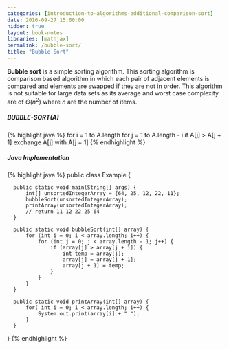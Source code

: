 ```yaml
---
categories: [introduction-to-algorithms-additional-comparison-sort]
date: 2016-09-27 15:00:00
hidden: true
layout: book-notes
libraries: [mathjax]
permalink: /bubble-sort/
title: "Bubble Sort"
---
```


__Bubble sort__ is a simple sorting algorithm. This sorting algorithm is comparison based algorithm in which each pair of adjacent elements is compared and elements are swapped if they are not in order. This algorithm is not suitable for large data sets as its average and worst case complexity are of $\Theta(n^2)$ where $n$ are the number of items.

##### BUBBLE-SORT(A)

{% highlight java %}
  for i = 1 to A.length
    for j = 1 to A.length - i
      if A[j] > A[j + 1]
        exchange A[j] with A[j + 1]
{% endhighlight %}

##### Java Implementation

{% highlight java %}
  public class Example {

      public static void main(String[] args) {
          int[] unsortedIntegerArray = {64, 25, 12, 22, 11};
          bubbleSort(unsortedIntegerArray);
          printArray(unsortedIntegerArray);
          // return 11 12 22 25 64
      }

      public static void bubbleSort(int[] array) {
          for (int i = 0; i < array.length; i++) {
              for (int j = 0; j < array.length - 1; j++) {
                  if (array[j] > array[j + 1]) {
                      int temp = array[j];
                      array[j] = array[j + 1];
                      array[j + 1] = temp;
                  }
              }
          }
      }

      public static void printArray(int[] array) {
          for( int i = 0; i < array.length; i++) {
              System.out.print(array[i] + " ");
          }
      }
  }
{% endhighlight %}